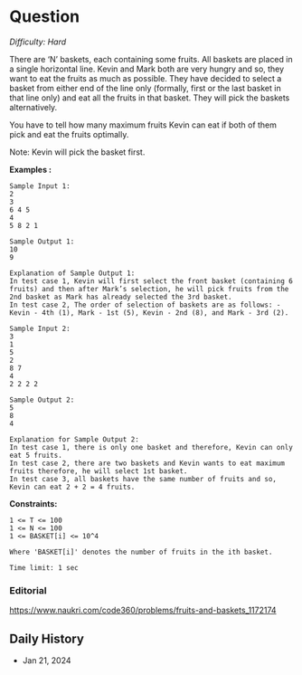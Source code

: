 # Question 

_Difficulty: Hard_

There are ‘N’ baskets, each containing some fruits. All baskets are placed in a single horizontal line. Kevin and Mark both are very hungry and so, they want to eat the fruits as much as possible. They have decided to select a basket from either end of the line only (formally, first or the last basket in that line only) and eat all the fruits in that basket. They will pick the baskets alternatively.

You have to tell how many maximum fruits Kevin can eat if both of them pick and eat the fruits optimally.

Note:
Kevin will pick the basket first.

**Examples :**
```
Sample Input 1:
2
3
6 4 5
4  
5 8 2 1  

Sample Output 1:
10
9

Explanation of Sample Output 1:
In test case 1, Kevin will first select the front basket (containing 6 fruits) and then after Mark’s selection, he will pick fruits from the 2nd basket as Mark has already selected the 3rd basket.
In test case 2, The order of selection of baskets are as follows: -
Kevin - 4th (1), Mark - 1st (5), Kevin - 2nd (8), and Mark - 3rd (2).

Sample Input 2:
3
1
5
2
8 7
4
2 2 2 2     

Sample Output 2:
5
8
4

Explanation for Sample Output 2:
In test case 1, there is only one basket and therefore, Kevin can only eat 5 fruits.
In test case 2, there are two baskets and Kevin wants to eat maximum fruits therefore, he will select 1st basket.
In test case 3, all baskets have the same number of fruits and so, Kevin can eat 2 + 2 = 4 fruits.
```

**Constraints:**
```
1 <= T <= 100
1 <= N <= 100
1 <= BASKET[i] <= 10^4

Where 'BASKET[i]' denotes the number of fruits in the ith basket.

Time limit: 1 sec
```

### Editorial
https://www.naukri.com/code360/problems/fruits-and-baskets_1172174

## Daily History
- Jan 21, 2024